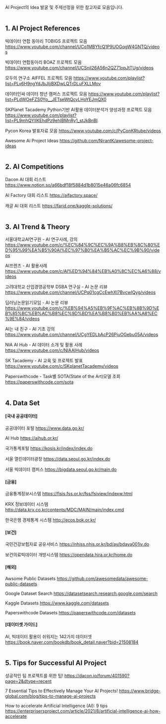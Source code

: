 AI Project의 Idea 발굴 및 주제선정을 위한 참고자료 모음입니다. <br/> <br/> 

## 1. AI Project References
빅데이터 연합 동아리 TOBIGS 프로젝트 모음
https://www.youtube.com/channel/UCo1MBYfcQ1P9UOGqgW4GNTQ/videos

빅데이터 연합동아리 BOAZ 프로젝트 모음
https://www.youtube.com/channel/UCSniI26A56n2QZ71opJtTUg/videos

모두의 연구소 AIFFEL 프로젝트 모음
https://www.youtube.com/playlist?list=PLv6H9ngYdJbJljjBXDwLQTrDLuFXLLMov

데이터인싸 데이터 청년 캠퍼스 프로젝트 모음
https://www.youtube.com/playlist?list=PLdWOeFZS0Yp__JETseWtQcvLHoYEJmQX0

SKPlanet Tacademy Python기반 AI활용 데이터분석가 양성과정 프로젝트 모음
https://www.youtube.com/playlist?list=PL9mhQYIlKEhdPz9ehIBMnRy1_stJkBnBI

Pycon Korea 발표자료 모음
https://www.youtube.com/c/PyConKRtube/videos

Awesome Ai Project Ideas
https://github.com/NirantK/awesome-project-ideas <br/> <br/>

## 2. AI Competitions
Dacon AI 대회 리스트
https://www.notion.so/a66bdf18f5884d1b8015e46a06fc6854

AI Factory 대회 리스트
https://aifactory.space/

캐글 AI 대회 리스트
https://farid.one/kaggle-solutions/ <br/> <br/>

## 3. AI Trend & Theory
서울대학교AI연구원 - AI 연구사례, 강의
https://www.youtube.com/c/%EC%84%9C%EC%9A%B8%EB%8C%80%ED%95%99%EA%B5%90AI%EC%97%B0%EA%B5%AC%EC%9B%90/videos

AI프렌즈 - AI 활용사례
https://www.youtube.com/c/AI%ED%94%84%EB%A0%8C%EC%A6%88/videos

고려대학교 산업경영공학부 DSBA 연구실 - AI 논문 리뷰
https://www.youtube.com/channel/UCPq01cgCcEwhXl7BvcwIQyg/videos

딥러닝논문읽기모임 - AI 논문 리뷰
https://www.youtube.com/c/%EB%94%A5%EB%9F%AC%EB%8B%9D%EB%85%BC%EB%AC%B8%EC%9D%BD%EA%B8%B0%EB%AA%A8%EC%9E%84/videos

AI는 내 친구 - AI 기초 강의
https://www.youtube.com/channel/UCgYEDLbAcP26PjuOGebu05A/videos

NIA AI Hub - AI 데이터 소개 및 활용 사례
https://www.youtube.com/c/NIAAIHub/videos

SK Tacademy - AI 교육 및 프로젝트 발표
https://www.youtube.com/c/SKplanetTacademy/videos

Paperswithcode - Task별 SOTA(State of the Art)모델 조회
https://paperswithcode.com/sota <br/> <br/>

## 4. Data Set
#### [국내 공공데이터]
공공데이터 포털
https://www.data.go.kr/

AI Hub
https://aihub.or.kr/

국가통계포털
https://kosis.kr/index/index.do

서울 열린데이터광장
https://data.seoul.go.kr/index.do

서울 빅데이터 캠퍼스
https://bigdata.seoul.go.kr/main.do

#### [금융]
금융통계정보시스템
https://fisis.fss.or.kr/fss/fsiview/indexw.html

KRX 정보데이터 시스템
http://data.krx.co.kr/contents/MDC/MAIN/main/index.cmd

한국은행 경제통계 시스템
http://ecos.bok.or.kr/

#### [보건]
국민건강보험자료 공유서비스
https://nhiss.nhis.or.kr/bd/ay/bdaya001iv.do

보건의료빅데이터 개방시스템
https://opendata.hira.or.kr/home.do

#### [해외]
Awsome Public Datasets
https://github.com/awesomedata/awesome-public-datasets

Google Dataset Search
https://datasetsearch.research.google.com/search

Kaggle Datasets
https://www.kaggle.com/datasets

Paperswithcode Datasets
https://paperswithcode.com/datasets

#### [데이터셋 가이드]
AI, 빅데이터 활용이 쉬워지는 142가지 데이터셋
https://book.naver.com/bookdb/book_detail.naver?bid=21508184 <br/> <br/>

## 5. Tips for Successful AI Project
성공적인 팀 프로젝트를 위한 팁!
https://dacon.io/forum/401590?page=2&dtype=recent

7 Essential Tips to Effectively Manage Your AI Projects!
https://www.bridge-global.com/blog/tips-to-manage-ai-projects

How to accelerate Artificial Intelligence (AI): 9 tips
https://enterprisersproject.com/article/2021/8/artificial-intelligence-ai-how-accelerate
